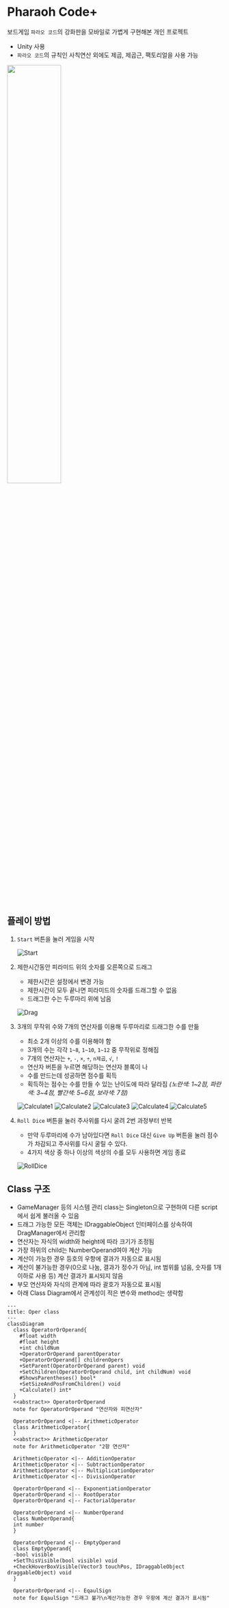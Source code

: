 # Pharaoh Code+

보드게임 `파라오 코드`의 강화판을 모바일로 가볍게 구현해본 개인 프로젝트
- Unity 사용
- `파라오 코드`의 규칙인 사칙연산 외에도 제곱, 제곱근, 팩토리얼을 사용 가능
<img src="https://github.com/dalmuri/PharaohCodePlus/assets/132140216/d08e252f-d12a-46d8-a6cb-ba0c65703fc9" width ="50%" height="50%">

## 플레이 방법
1. `Start` 버튼을 눌러 게임을 시작

   ![Start](https://github.com/dalmuri/PharaohCodePlus/assets/132140216/b4b7b84c-cc19-448c-9a6d-ddb01bd548ea)
2. 제한시간동안 피라미드 위의 숫자를 오른쪽으로 드래그
   - 제한시간은 설정에서 변경 가능
   - 제한시간이 모두 끝나면 피라미드의 숫자를 드래그할 수 없음
   - 드래그한 수는 두루마리 위에 남음
   
   ![Drag](https://github.com/dalmuri/PharaohCodePlus/assets/132140216/ce4b8199-5f7d-4d99-8412-65dc745bc884)
4. 3개의 무작위 수와 7개의 연산자를 이용해 두루마리로 드래그한 수를 만듦
   - 최소 2개 이상의 수를 이용해야 함
   - 3개의 수는 각각 `1~8`, `1~10`, `1~12` 중 무작위로 정해짐
   - 7개의 연산자는 `+`, `-`, `×`, `÷`, `n제곱`, `√`, `!`
   - 연산자 버튼을 누르면 해당하는 연산자 블록이 나
   - 수를 만드는데 성공하면 점수를 획득
   - 획득하는 점수는 수를 만들 수 있는 난이도에 따라 달라짐 *(노란색: 1\~2점, 파란색: 3\~4점, 빨간색: 5\~6점, 보라색: 7점)*
  
   ![Calculate1](https://github.com/dalmuri/PharaohCodePlus/assets/132140216/3fc22d4c-7807-43d7-b5ce-5f181961c61b)
   ![Calculate2](https://github.com/dalmuri/PharaohCodePlus/assets/132140216/62f62ae3-f3c9-4982-a229-c4f2ba863234)
   ![Calculate3](https://github.com/dalmuri/PharaohCodePlus/assets/132140216/41be3cbb-61a7-4269-afca-aeac7a7c5c26)
   ![Calculate4](https://github.com/dalmuri/PharaohCodePlus/assets/132140216/16705d00-65bb-41c2-835a-b2a5e660f0f1)
   ![Calculate5](https://github.com/dalmuri/PharaohCodePlus/assets/132140216/e7552634-17f8-4195-8d9a-b1830e728b3b)
5. `Roll Dice` 버튼을 눌러 주사위를 다시 굴려 2번 과정부터 반복
   - 만약 두루마리에 수가 남아있다면 `Roll Dice` 대신 `Give Up` 버튼을 눌러 점수가 차감되고 주사위를 다시 굴릴 수 있다.
   - 4가지 색상 중 하나 이상의 색상의 수를 모두 사용하면 게임 종료
   
   ![RollDice](https://github.com/dalmuri/PharaohCodePlus/assets/132140216/a0f14447-2d9a-4410-9363-04c3b92c99db)

## Class 구조
- GameManager 등의 시스템 관리 class는 Singleton으로 구현하여 다른 script에서 쉽게 불러올 수 있음
- 드래그 가능한 모든 객체는 IDraggableObject 인터페이스를 상속하여 DragManager에서 관리함
- 연산자는 자식의 width와 height에 따라 크기가 조정됨
- 가장 하위의 child는 NumberOperand여야 계산 가능
- 계산이 가능한 경우 등호의 우항에 결과가 자동으로 표시됨
- 계산이 불가능한 경우(0으로 나눔, 결과가 정수가 아님, int 범위를 넘음, 숫자를 1개 이하로 사용 등) 계산 결과가 표시되지 않음
- 부모 연산자와 자식의 관계에 따라 괄호가 자동으로 표시됨
- 아래 Class Diagram에서 관계성이 적은 변수와 method는 생략함
```mermaid
---
title: Oper class
---
classDiagram
  class OperatorOrOperand{
    #float width
    #float height
    +int childNum
    +OperatorOrOperand parentOperator
    +OperatorOrOperand[] childrenOpers
    +SetParent(OperatorOrOperand parent) void
    +SetChildren(OperatorOrOperand child, int childNum) void
    #ShowsParentheses() bool*
    +SetSizeAndPosFromChildren() void
    +Calculate() int*
  }
  <<abstract>> OperatorOrOperand
  note for OperatorOrOperand "연산자와 피연산자"

  OperatorOrOperand <|-- ArithmeticOperator
  class ArithmeticOperator{
  }
  <<abstract>> ArithmeticOperator
  note for ArithmeticOperator "2항 연산자"

  ArithmeticOperator <|-- AdditionOperator
  ArithmeticOperator <|-- SubtractionOperator
  ArithmeticOperator <|-- MultiplicationOperator
  ArithmeticOperator <|-- DivisionOperator

  OperatorOrOperand <|-- ExponentiationOperator
  OperatorOrOperand <|-- RootOperator
  OperatorOrOperand <|-- FactorialOperator

  OperatorOrOperand <|-- NumberOperand
  class NumberOperand{
  int number
  }

  OperatorOrOperand <|-- EmptyOperand
  class EmptyOperand{
  -bool visible
  +SetThisVisible(bool visible) void
  +CheckHoverBoxVisible(Vector3 touchPos, IDraggableObject draggableObject) void
  }

  OperatorOrOperand <|-- EqaulSign
  note for EqaulSign "드래그 불가\n계산가능한 경우 우항에 계산 결과가 표시됨"
```
